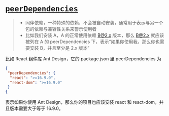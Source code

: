 # [`peerDependencies`]()

> - 同伴依赖，一种特殊的依赖，不会被自动安装，通常用于表示与另一个包的依赖与兼容性关系来警示使用者
> - 比如我们安装 A，A 的正常使用依赖 B@2.x 版本，那么 B@2.x 就应该被列在 A 的 peerDependencies 下，表示“如果你使用我，那么你也需要安装 B，并且至少是 2.x 版本”

比如 React 组件库 Ant Design，它的 package.json 里 peerDependencies 为

```json
{
 "peerDependencies": {
  "react": ">=16.9.0",
  "react-dom": ">=16.9.0"
 }
{
```

表示如果你使用 Ant Design，那么你的项目也应该安装 react 和 react-dom，并且版本需要大于等于 16.9.0。
